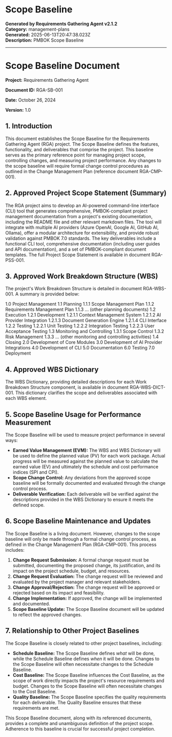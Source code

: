 # Scope Baseline

**Generated by Requirements Gathering Agent v2.1.2**  
**Category:** management-plans  
**Generated:** 2025-06-13T20:47:38.023Z  
**Description:** PMBOK Scope Baseline

---

# Scope Baseline Document

**Project:** Requirements Gathering Agent

**Document ID:** RGA-SB-001

**Date:** October 26, 2024

**Version:** 1.0


## 1. Introduction

This document establishes the Scope Baseline for the Requirements Gathering Agent (RGA) project.  The Scope Baseline defines the features, functionality, and deliverables that comprise the project.  This baseline serves as the primary reference point for managing project scope, controlling changes, and measuring project performance.  Any changes to the scope baseline will require formal change control procedures as outlined in the Change Management Plan (reference document RGA-CMP-001).


## 2. Approved Project Scope Statement (Summary)

The RGA project aims to develop an AI-powered command-line interface (CLI) tool that generates comprehensive, PMBOK-compliant project management documentation from a project's existing documentation, including the README file and other relevant markdown files.  The tool will integrate with multiple AI providers (Azure OpenAI, Google AI, GitHub AI, Ollama), offer a modular architecture for extensibility, and provide robust validation against PMBOK 7.0 standards. The key deliverables include a functional CLI tool, comprehensive documentation (including user guides and API documentation), and a set of PMBOK-compliant document templates.  The full Project Scope Statement is available in document RGA-PSS-001.


## 3. Approved Work Breakdown Structure (WBS)

The project's Work Breakdown Structure is detailed in document RGA-WBS-001.  A summary is provided below:

1.0 Project Management
    1.1 Planning
        1.1.1 Scope Management Plan
        1.1.2 Requirements Management Plan
        1.1.3 ... (other planning documents)
    1.2 Execution
        1.2.1 Development
            1.2.1.1 Context Management System
            1.2.1.2 AI Provider Integration
            1.2.1.3 Document Generation Engine
            1.2.1.4 CLI Interface
        1.2.2 Testing
            1.2.2.1 Unit Testing
            1.2.2.2 Integration Testing
            1.2.2.3 User Acceptance Testing
    1.3 Monitoring and Controlling
        1.3.1 Scope Control
        1.3.2 Risk Management
        1.3.3 ... (other monitoring and controlling activities)
    1.4 Closing
2.0 Development of Core Modules
3.0 Development of AI Provider Integrations
4.0 Development of CLI
5.0 Documentation
6.0 Testing
7.0 Deployment


## 4. Approved WBS Dictionary

The WBS Dictionary, providing detailed descriptions for each Work Breakdown Structure component, is available in document RGA-WBS-DICT-001.  This dictionary clarifies the scope and deliverables associated with each WBS element.


## 5. Scope Baseline Usage for Performance Measurement

The Scope Baseline will be used to measure project performance in several ways:

* **Earned Value Management (EVM):**  The WBS and WBS Dictionary will be used to define the planned value (PV) for each work package.  Actual progress will be measured against the planned value to calculate the earned value (EV) and ultimately the schedule and cost performance indices (SPI and CPI).
* **Scope Change Control:**  Any deviations from the approved scope baseline will be formally documented and evaluated through the change control process.
* **Deliverable Verification:** Each deliverable will be verified against the descriptions provided in the WBS Dictionary to ensure it meets the defined scope.


## 6. Scope Baseline Maintenance and Updates

The Scope Baseline is a living document.  However, changes to the scope baseline will only be made through a formal change control process, as defined in the Change Management Plan (RGA-CMP-001).  This process includes:

1. **Change Request Submission:** A formal change request must be submitted, documenting the proposed change, its justification, and its impact on the project schedule, budget, and resources.
2. **Change Request Evaluation:** The change request will be reviewed and evaluated by the project manager and relevant stakeholders.
3. **Change Approval/Rejection:** The change request will be approved or rejected based on its impact and feasibility.
4. **Change Implementation:** If approved, the change will be implemented and documented.
5. **Scope Baseline Update:** The Scope Baseline document will be updated to reflect the approved changes.


## 7. Relationship to Other Project Baselines

The Scope Baseline is closely related to other project baselines, including:

* **Schedule Baseline:** The Scope Baseline defines *what* will be done, while the Schedule Baseline defines *when* it will be done.  Changes to the Scope Baseline will often necessitate changes to the Schedule Baseline.
* **Cost Baseline:** The Scope Baseline influences the Cost Baseline, as the scope of work directly impacts the project's resource requirements and budget.  Changes to the Scope Baseline will often necessitate changes to the Cost Baseline.
* **Quality Baseline:** The Scope Baseline specifies the quality requirements for each deliverable.  The Quality Baseline ensures that these requirements are met.


This Scope Baseline document, along with its referenced documents, provides a complete and unambiguous definition of the project scope.  Adherence to this baseline is crucial for successful project completion.
